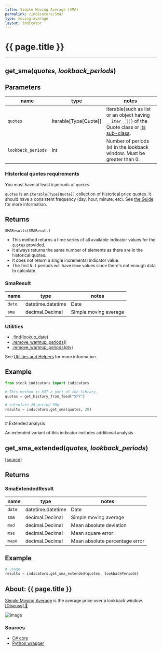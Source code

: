 ```yaml
---
title: Simple Moving Average (SMA)
permalink: /indicators/Sma/
type: moving-average
layout: indicator
---
```


# {{ page.title }}
<hr>

## **get_sma**(*quotes, lookback_periods*)

## Parameters

| name | type | notes
| -- |-- |--
| `quotes` | Iterable[Type[Quote]] | Iterable(such as list or an object having `__iter__()`) of the Quote class or [its sub-class]({{site.baseurl}}/guide/#using-custom-quote-classes).
| `lookback_periods` | int | Number of periods (`N`) in the lookback window.  Must be greater than 0.

<!-- | `candlePart` | CandlePart | Optional.  Specify the [OHLCV]({{site.baseurl}}/guide/#historical-quotes) candle part to evaluate.  See [CandlePart options](#candlepart-options) below.  Default is `CandlePart.Close` -->

### Historical quotes requirements

You must have at least `N` periods of `quotes`.

`quotes` is an `Iterable[Type[Quote]]` collection of historical price quotes.  It should have a consistent frequency (day, hour, minute, etc).  See [the Guide]({{site.baseurl}}/guide/#historical-quotes) for more information.

<!-- 
### CandlePart options

| type | description
|-- |--
| `CandlePart.Open` | Use `Open` price
| `CandlePart.High` | Use `High` price
| `CandlePart.Low` | Use `Low` price
| `CandlePart.Close` | Use `Close` price (default)
| `CandlePart.Volume` | Use `Volume` -->

## Returns

```python
SMAResults[SMAResult]
```

- This method returns a time series of all available indicator values for the `quotes` provided.
- It always returns the same number of elements as there are in the historical quotes.
- It does not return a single incremental indicator value.
- The first `N-1` periods will have `None` values since there's not enough data to calculate.

### SmaResult

| name | type | notes
| -- |-- |--
| `date` | datetime.datetime | Date
| `sma` | decimal.Decimal | Simple moving average

### Utilities

- [.find(lookup_date)]({{site.baseurl}}/utilities#find-indicator-result-by-date)
- [.remove_warmup_periods()]({{site.baseurl}}/utilities#remove-warmup-periods)
- [.remove_warmup_periods(qty)]({{site.baseurl}}/utilities#remove-warmup-periods)

See [Utilities and Helpers]({{site.baseurl}}/utilities#utilities-for-indicator-results) for more information.

## Example

```python
from stock_indicators import indicators

# This method is NOT a part of the library.
quotes = get_history_from_feed("SPY")

# calculate 20-period SMA
results = indicators.get_sma(quotes, 20)
```


<hr>
# Extended analysis

An extended variant of this indicator includes additional analysis.

## **get_sma_extended**(*quotes, lookback_periods*)
    
[[source]]({{site.sourceurl}}/sma.py)


## Returns

### SmaExtendedResult

| name | type | notes
| -- |-- |--
| `date` | datetime.datetime | Date
| `sma` | decimal.Decimal | Simple moving average
| `mad` | decimal.Decimal | Mean absolute deviation
| `mse` | decimal.Decimal | Mean square error
| `mape` | decimal.Decimal | Mean absolute percentage error

## Example

```python
# usage
results = indicators.get_sma_extended(quotes, lookbackPeriods)
```


## About: {{ page.title }}

[Simple Moving Average](https://en.wikipedia.org/wiki/Moving_average#Simple_moving_average) is the average price over a lookback window.
[[Discuss] :speech_balloon:]({{site.github.base_repository_url}}/discussions/240 "Community discussion about this indicator")

![image]({{site.charturl}}/Sma.png)

### Sources

- [C# core]({{site.base_sourceurl}}/s-z/Sma/Sma.cs)
- [Python wrapper]({{site.sourceurl}}/sma.py)
